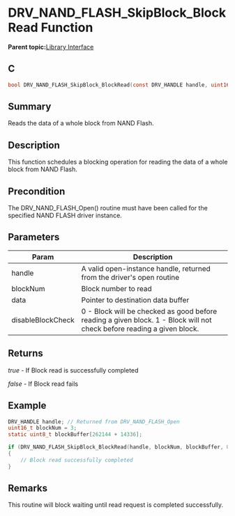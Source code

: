 # DRV\_NAND\_FLASH\_SkipBlock\_BlockRead Function

**Parent topic:**[Library Interface](GUID-B826AB75-F4E4-4A5B-8189-23C99CCF9936.md)

## C

```c
bool DRV_NAND_FLASH_SkipBlock_BlockRead(const DRV_HANDLE handle, uint16_t blockNum, uint8_t *data, bool disableBlockCheck)
```

## Summary

Reads the data of a whole block from NAND Flash.

## Description

This function schedules a blocking operation for reading the data of a whole block from NAND Flash.

## Precondition

The DRV\_NAND\_FLASH\_Open\(\) routine must have been called for the specified NAND FLASH driver instance.

## Parameters

|Param|Description|
|-----|-----------|
|handle|A valid open-instance handle, returned from the driver's open routine|
|blockNum|Block number to read|
|data|Pointer to destination data buffer|
|disableBlockCheck|0 - Block will be checked as good before reading a given block. 1 - Block will not check before reading a given block.|

## Returns

*true* - If Block read is successfully completed

*false* - If Block read fails

## Example

```c
DRV_HANDLE handle; // Returned from DRV_NAND_FLASH_Open
uint16_t blockNum = 3;
static uint8_t blockBuffer[262144 + 14336];

if (DRV_NAND_FLASH_SkipBlock_BlockRead(handle, blockNum, blockBuffer, 0))
{
    // Block read successfully completed
}

```

## Remarks

This routine will block waiting until read request is completed successfully.

